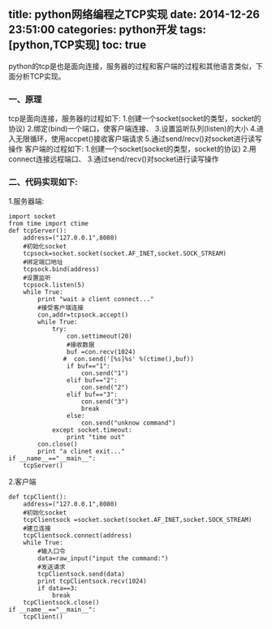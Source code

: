 title:  python网络编程之TCP实现
date: 2014-12-26 23:51:00
categories: python开发
tags: [python,TCP实现]
toc: true
---
python的tcp是也是面向连接，服务器的过程和客户端的过程和其他语言类似，下面分析TCP实现。
<!--more-->
### **一、原理**

 tcp是面向连接，服务器的过程如下:
    1.创建一个socket(socket的类型，socket的协议)
    2.绑定(bind)一个端口，使客户端连接、
    3.设置监听队列(listen)的大小
    4.进入无限循环，使用accpet()接收客户端请求
    5.通过send/recv()对socket进行读写操作
  客户端的过程如下:
    1.创建一个socket(socket的类型，socket的协议)
    2.用connect连接远程端口、
    3.通过send/recv()对socket进行读写操作


### **二、代码实现如下:**

   1.服务器端:

```
import socket
from time import ctime
def tcpServer():
    address=("127.0.0.1",8080)
    #初始化socket
    tcpsock=socket.socket(socket.AF_INET,socket.SOCK_STREAM)
    #绑定端口地址
    tcpsock.bind(address)
    #设置监听
    tcpsock.listen(5)
    while True:
        print "wait a client connect..."
        #接受客户端连接
        con,addr=tcpsock.accept()
        while True:
            try:
                con.settimeout(20)
                #接收数据
                buf =con.recv(1024)
               #  con.send('[%s]%s' %(ctime(),buf))
                if buf=="1":
                    con.send("1")
                elif buf=="2":
                    con.send("2")
                elif buf=="3":
                    con.send("3")
                    break
                else:
                    con.send("unknow command")
            except socket.timeout:
                print "time out"
        con.close()
        print "a clinet exit..."
if __name__=="__main__":
    tcpServer() 
```

  2.客户端

```
def tcpClient():
    address=("127.0.0.1",8080)
    #初始化socket
    tcpClientsock =socket.socket(socket.AF_INET,socket.SOCK_STREAM)
    #建立连接
    tcpClientsock.connect(address)
    while True:
        #输入口令
        data=raw_input("input the command:")
        #发送请求
        tcpClientsock.send(data)
        print tcpClientsock.recv(1024)
        if data==3:
            break
    tcpClientsock.close() 
if __name__=="__main__":
    tcpClient()
```



